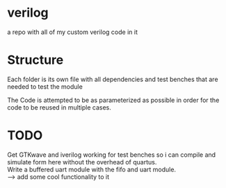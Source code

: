 # verilog
a repo with all of my custom verilog code in it


# Structure
Each folder is its own file with all dependencies and test benches that are needed to test the module

The Code is attempted to be as parameterized as possible in order for the code to be reused in multiple cases.


# TODO
Get GTKwave and iverilog working for test benches so i can compile and simulate form here without the overhead of quartus.  
Write a buffered uart module with the fifo and uart module.  
--> add some cool functionality to it
